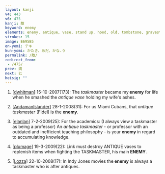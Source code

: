 ```yaml
---
layout: kanji
v4: 443
v6: 475
kanji: 敵
keyword: enemy
elements: enemy, antique, vase, stand up, hood, old, tombstone, gravestone, church, ten, needle, mouth, taskmaster
strokes: 15
image: E695B5
on-yomi: テキ
kun-yomi: かたき、あだ、かな.う
permalink: /敵/
redirect_from:
 - /475/
prev: 滴
next: 匕
heisig: ""
---
```


1) [<a href="http://kanji.koohii.com/profile/dwhitman">dwhitman</a>] 15-10-2007(173): The <em>taskmaster</em> became my<strong> enemy</strong> for life when he smashed the <em>antique vase</em> holding my wife&#039;s ashes.

2) [<a href="http://kanji.koohii.com/profile/AndamanIslander">AndamanIslander</a>] 28-1-2008(31): For us Miami Cubans, that <em>antique taskmaster</em> (Fidel) is the <strong>enemy</strong>.

3) [<a href="http://kanji.koohii.com/profile/elanlan">elanlan</a>] 7-2-2009(25): For the academics: (I always view a taskmaster as being a professor) An <em>antique taskmaster</em> - or professor with an outdated and inefficient teaching philosophy - is your<strong> enemy</strong> in regard to accumulating knowledge.

4) [<a href="http://kanji.koohii.com/profile/plumage">plumage</a>] 19-3-2009(22): Link must destroy ANTIQUE vases to replenish items when fighting the TASKMASTER, his main<strong> ENEMY</strong>.

5) [<a href="http://kanji.koohii.com/profile/Lozza">Lozza</a>] 22-10-2008(17): In Indy Jones movies the<strong> enemy</strong> is always a taskmaster who is after antiques.

